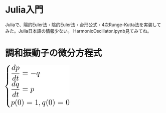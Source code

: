 # Julia入門

Juliaで、陽的Euler法・陰的Euler法・台形公式・4次Runge-Kutta法を実装してみた。Julia日本語の情報少ない。
HarmonicOscillator.ipynb見てみてね。

# 調和振動子の微分方程式

<img src="./equ.gif" />
